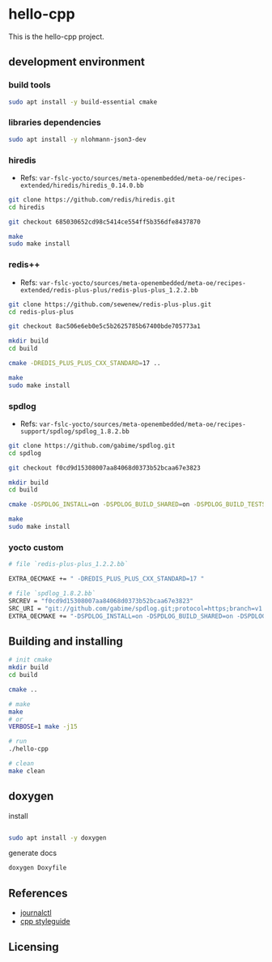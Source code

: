 # hello-cpp

This is the hello-cpp project.

## development environment

### build tools

```bash
sudo apt install -y build-essential cmake
```

### libraries dependencies

```bash
sudo apt install -y nlohmann-json3-dev
```

### hiredis

- Refs: `var-fslc-yocto/sources/meta-openembedded/meta-oe/recipes-extended/hiredis/hiredis_0.14.0.bb`

```bash
git clone https://github.com/redis/hiredis.git
cd hiredis

git checkout 685030652cd98c5414ce554ff5b356dfe8437870

make
sudo make install

```

### redis++

- Refs: `var-fslc-yocto/sources/meta-openembedded/meta-oe/recipes-extended/redis-plus-plus/redis-plus-plus_1.2.2.bb`

```bash
git clone https://github.com/sewenew/redis-plus-plus.git
cd redis-plus-plus

git checkout 8ac506e6eb0e5c5b2625785b67400bde705773a1

mkdir build
cd build

cmake -DREDIS_PLUS_PLUS_CXX_STANDARD=17 ..

make
sudo make install

```

### spdlog

- Refs: `var-fslc-yocto/sources/meta-openembedded/meta-oe/recipes-support/spdlog/spdlog_1.8.2.bb`

```bash
git clone https://github.com/gabime/spdlog.git
cd spdlog

git checkout f0cd9d15308007aa84068d0373b52bcaa67e3823

mkdir build
cd build

cmake -DSPDLOG_INSTALL=on -DSPDLOG_BUILD_SHARED=on -DSPDLOG_BUILD_TESTS=off -DSPDLOG_BUILD_BENCH=off -DSPDLOG_FMT_EXTERNAL=off ..

make
sudo make install

```

### yocto custom

```bash
# file `redis-plus-plus_1.2.2.bb`

EXTRA_OECMAKE += " -DREDIS_PLUS_PLUS_CXX_STANDARD=17 "

# file `spdlog_1.8.2.bb`
SRCREV = "f0cd9d15308007aa84068d0373b52bcaa67e3823"
SRC_URI = "git://github.com/gabime/spdlog.git;protocol=https;branch=v1.x"
EXTRA_OECMAKE += "-DSPDLOG_INSTALL=on -DSPDLOG_BUILD_SHARED=on -DSPDLOG_BUILD_TESTS=off -DSPDLOG_BUILD_BENCH=off -DSPDLOG_FMT_EXTERNAL=off"


```

## Building and installing

```bash
# init cmake
mkdir build
cd build

cmake ..

# make
make
# or
VERBOSE=1 make -j15

# run
./hello-cpp

# clean
make clean
```

## doxygen

install

```bash

sudo apt install -y doxygen
```

generate docs

```bash
doxygen Doxyfile

```

## References

- [journalctl](https://www.freedesktop.org/software/systemd/man/journalctl.html)
- [cpp styleguide](https://google.github.io/styleguide/cppguide.html)

## Licensing
